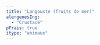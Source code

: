 ```yaml
---
title: "Langouste (fruits de mer)"
alergenesIng:
  - "Crustacé"
pFrais: true
itype: "animaux"
---
```

